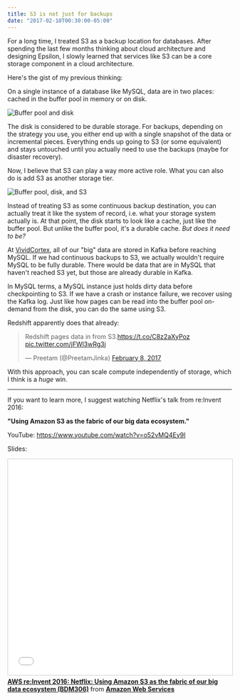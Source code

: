 ```yaml
---
title: S3 is not just for backups
date: "2017-02-10T00:30:00-05:00"
---
```


For a long time, I treated S3 as a backup location for databases. After spending the last few months
thinking about cloud architecture and designing Epsilon, I slowly learned that services like S3 can
be a core storage component in a cloud architecture.

Here's the gist of my previous thinking:

On a single instance of a database like MySQL, data are in two places: cached in the buffer pool in
memory or on disk.

![Buffer pool and disk](/img/2017/02/buffer-pool-disk.png)

The disk is considered to be durable storage. For backups, depending on the strategy you use, you
either end up with a single snapshot of the data or incremental pieces. Everything ends up going to
S3 (or some equivalent) and stays untouched until you actually need to use the backups (maybe for
disaster recovery).

Now, I believe that S3 can play a way more active role. What you can also do is add S3 as another
storage tier.

![Buffer pool, disk, and S3](/img/2017/02/buffer-pool-disk-s3.png)

Instead of treating S3 as some continuous backup destination, you can actually treat it like the
system of record, i.e. what your storage system actually is. At that point, the disk starts to look
like a cache, just like the buffer pool. But unlike the buffer pool, it's a durable cache. *But
does it need to be?*

At [VividCortex](https://www.vividcortex.com/), all of our "big" data are stored in Kafka before
reaching MySQL. If we had continuous backups to S3, we actually wouldn't require MySQL to be fully
durable. There would be data that are in MySQL that haven't reached S3 yet, but those are already
durable in Kafka.

In MySQL terms, a MySQL instance just holds dirty data before checkpointing to S3. If we have a crash
or instance failure, we recover using the Kafka log. Just like how pages can be read into the buffer
pool on-demand from the disk, you can do the same using S3.

Redshift apparently does that already:

<blockquote class="twitter-tweet" data-lang="en"><p lang="en" dir="ltr">Redshift pages data in from S3.<a href="https://t.co/C8z2aXyPoz">https://t.co/C8z2aXyPoz</a> <a href="https://t.co/jFWl3wRg3j">pic.twitter.com/jFWl3wRg3j</a></p>&mdash; Preetam (@PreetamJinka) <a href="https://twitter.com/PreetamJinka/status/829185425755471872">February 8, 2017</a></blockquote>
<script async src="//platform.twitter.com/widgets.js" charset="utf-8"></script>

With this approach, you can scale compute independently of storage, which I think is a *huge* win.

---

If you want to learn more, I suggest watching Netflix's talk from re:Invent 2016:

**"Using Amazon S3 as the fabric of our big data ecosystem."**

YouTube: https://www.youtube.com/watch?v=o52vMQ4Ey9I

Slides:

<iframe src="//www.slideshare.net/slideshow/embed_code/key/go7q2pCfjYhPx" width="595" height="485" frameborder="0" marginwidth="0" marginheight="0" scrolling="no" style="border:1px solid #CCC; border-width:1px; margin-bottom:5px; max-width: 100%;" allowfullscreen> </iframe> <div style="margin-bottom:5px"> <strong> <a href="//www.slideshare.net/AmazonWebServices/aws-reinvent-2016-netflix-using-amazon-s3-as-the-fabric-of-our-big-data-ecosystem-bdm306" title="AWS re:Invent 2016: Netflix: Using Amazon S3 as the fabric of our big data ecosystem (BDM306)" target="_blank">AWS re:Invent 2016: Netflix: Using Amazon S3 as the fabric of our big data ecosystem (BDM306)</a> </strong> from <strong><a target="_blank" href="//www.slideshare.net/AmazonWebServices">Amazon Web Services</a></strong> </div>
